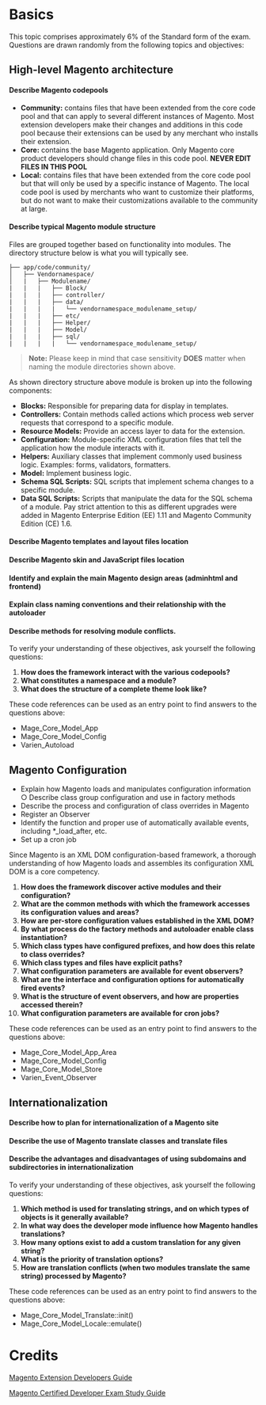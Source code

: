 # Basics

This topic comprises approximately 6% of the Standard form of the exam. Questions are
drawn randomly from the following topics and objectives:

## High-level Magento architecture

#### Describe Magento codepools

- **Community:** contains files that have been extended from the core code pool and that can apply to several different instances of Magento. Most extension developers make their changes and additions in this code pool because their extensions can be used by any merchant who installs their extension.
- **Core:** contains the base Magento application. Only Magento core product developers should change files in this code pool. **NEVER EDIT FILES IN THIS POOL**
- **Local:** contains files that have been extended from the core code pool but that will only be used by a specific instance of Magento. The local code pool is used by merchants who want to customize their platforms, but do not want to make their customizations available to the community at large.


#### Describe typical Magento module structure

Files are grouped together based on functionality into modules. The directory structure below is what you will typically see.

```
├── app/code/community/
│   ├── Vendornamespace/
│   |   ├── Modulename/
|   |   |   ├── Block/
|   |   |   ├── controller/
|   |   |   ├── data/
|   |   |   |   └── vendornamespace_modulename_setup/
|   |   |   ├── etc/
|   |   |   ├── Helper/
|   |   |   ├── Model/
|   |   |   ├── sql/
|   |   |   |   └── vendornamespace_modulename_setup/
```
> **Note:** Please keep in mind that case sensitivity **DOES** matter when naming the module directories shown above.

As shown directory structure above module is broken up into the following components:

- **Blocks:** Responsible for preparing data for display in templates.
- **Controllers:** Contain methods called actions which process web server requests that correspond to a specific module.
- **Resource Models:** Provide an access layer to data for the extension.
- **Configuration:** Module-specific XML configuration files that tell the application how the module interacts with it.
- **Helpers:** Auxiliary classes that implement commonly used business logic. Examples: forms, validators, formatters.
- **Model:** Implement business logic.
- **Schema SQL Scripts:** SQL scripts that implement schema changes to a specific module.
- **Data SQL Scripts:** Scripts that manipulate the data for the SQL schema of a module. Pay strict attention to this as different upgrades were added in Magento Enterprise Edition (EE) 1.11 and Magento Community Edition (CE) 1.6.

#### Describe Magento templates and layout files location

#### Describe Magento skin and JavaScript files location

#### Identify and explain the main Magento design areas (adminhtml and frontend)

#### Explain class naming conventions and their relationship with the autoloader

#### Describe methods for resolving module conflicts.

To verify your understanding of these objectives, ask yourself the following questions:


1. **How does the framework interact with the various codepools?**
2. **What constitutes a namespace and a module?**
3. **What does the structure of a complete theme look like?**


These code references can be used as an entry point to find answers to the questions above:

- Mage_Core_Model_App
- Mage_Core_Model_Config
- Varien_Autoload

## Magento Configuration

- Explain how Magento loads and manipulates configuration information ○ Describe class group configuration and use in factory methods
- Describe the process and configuration of class overrides in Magento
- Register an Observer
- Identify the function and proper use of automatically available events, including *_load_after, etc.
- Set up a cron job

Since Magento is an XML DOM configuration-based framework, a thorough understanding of how Magento loads and assembles its configuration XML DOM is a core competency.

1. **How does the framework discover active modules and their configuration?**
2. **What are the common methods with which the framework accesses its configuration values and areas?**
3. **How are per-store configuration values established in the XML DOM?**
4. **By what process do the factory methods and autoloader enable class instantiation?**
5. **Which class types have configured prefixes, and how does this relate to class overrides?**
6. **Which class types and files have explicit paths?**
7. **What configuration parameters are available for event observers?**
8. **What are the interface and configuration options for automatically fired events?**
9. **What is the structure of event observers, and how are properties accessed therein?**
10. **What configuration parameters are available for cron jobs?**

These code references can be used as an entry point to find answers to the questions above:

- Mage_Core_Model_App_Area 
- Mage_Core_Model_Config
- Mage_Core_Model_Store
- Varien_Event_Observer

## Internationalization

#### Describe how to plan for internationalization of a Magento site
#### Describe the use of Magento translate classes and translate files
#### Describe the advantages and disadvantages of using subdomains and subdirectories in internationalization

To verify your understanding of these objectives, ask yourself the following questions:

1. **Which method is used for translating strings, and on which types of objects is it generally available?**
2. **In what way does the developer mode influence how Magento handles translations?**
3. **How many options exist to add a custom translation for any given string?**
4. **What is the priority of translation options?**
5. **How are translation conflicts (when two modules translate the same string) processed by Magento?**

These code references can be used as an entry point to find answers to the questions above:

- Mage_Core_Model_Translate::init()
- Mage_Core_Model_Locale::emulate()

# Credits

[Magento Extension Developers Guide](http://info2.magento.com/rs/magentosoftware/images/Magento-Extension-Developers-Guide-v1.0.pdf)

[Magento Certified Developer Exam Study Guide](http://info2.magento.com/rs/magentosoftware/images/Certification-Study-Guide-MCD-v1.pdf)
